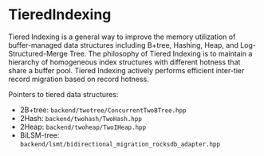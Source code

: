 # TieredIndexing
Tiered Indexing is a general way to improve the memory utilization of buffer-managed data structures including B+tree, Hashing, Heap, and Log-Structured-Merge Tree. The philosophy of Tiered Indexing is to maintain a hierarchy of homogeneous index structures with different hotness that share a buffer pool. Tiered Indexing actively performs efficient inter-tier record migration based on record hotness. 

Pointers to tiered data structures:
* 2B+tree: `backend/twotree/ConcurrentTwoBTree.hpp`
* 2Hash: `backend/twohash/TwoHash.hpp`
* 2Heap: `backend/twoheap/TwoIHeap.hpp`
* BiLSM-tree: `backend/lsmt/bidirectional_migration_rocksdb_adapter.hpp`
